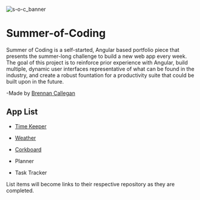 ![s-o-c_banner](https://github.com/user-attachments/assets/f6805a6e-1a6e-40d1-b7d6-bf5244c180dc)

# Summer-of-Coding

Summer of Coding is a self-started, Angular based portfolio piece that presents the summer-long challenge to build a new web app every week. The goal of this project is to reinforce prior experience with Angular, build multiple, dynamic user interfaces representative of what can be found in the industry, and create a robust fountation for a productivity suite that could be built upon in the future.

-Made by [Brennan Callegan](https://github.com/BrennanCallegan)

## App List

- [Time Keeper](https://github.com/BrennanCallegan/Time-Keeper)

- [Weather](https://github.com/BrennanCallegan/Weather)

- [Corkboard](https://github.com/BrennanCallegan/Corkboard-API)

- Planner

- Task Tracker

List items will become links to their respective repository as they are completed. 
